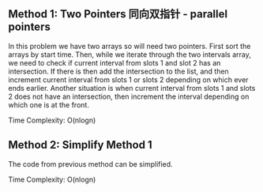 ## Method 1: Two Pointers 同向双指针 - parallel pointers

In this problem we have two arrays so will need two pointers. First sort the arrays by start time. Then, while we iterate through the two intervals array, we need to check if current interval from slots 1 and slot 2 has an intersection. If there is then add the intersection to the list, and then increment current interval from slots 1 or slots 2 depending on which ever ends earlier. Another situation is when current interval from slots 1 and slots 2 does not have an intersection, then increment the interval depending on which one is at the front.

Time Complexity: O(nlogn)

## Method 2: Simplify Method 1

The code from previous method can be simplified.

Time Complexity: O(nlogn)
